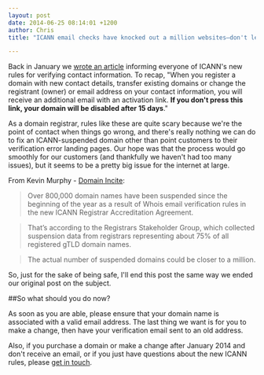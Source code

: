 ```yaml
---
layout: post
date: 2014-06-25 08:14:01 +1200
author: Chris
title: "ICANN email checks have knocked out a million websites—don't let yours be next"

---
```


<!-- excerpt -->

Back in January we [wrote an article](http://blog.iwantmyname.com/2014/01/icanns-new-rules-for-domain-registrants-require-you-to-verify-your-contact-details.html) informing everyone of ICANN's new rules for verifying contact information. To recap, "When you register a domain with new contact details, transfer existing domains or change the registrant (owner) or email address on your contact information, you will receive an additional email with an activation link. **If you don't press this link, your domain will be disabled after 15 days**."

As a domain registrar, rules like these are quite scary because we're the point of contact when things go wrong, and there's really nothing we can do to fix an ICANN-suspended domain other than point customers to their verification error landing pages. Our hope was that the process would go smoothly for our customers (and thankfully we haven't had too many issues), but it seems to be a pretty big issue for the internet at large. 

<!-- /excerpt -->

From Kevin Murphy - [Domain Incite](http://domainincite.com/16963-a-million-domains-taken-down-by-email-checks?utm_source=feedburner&utm_medium=feed&utm_campaign=Feed%3A+DomainIncite+%28DomainIncite.com%29):

>Over 800,000 domain names have been suspended since the beginning of the year as a result of Whois email verification rules in the new ICANN Registrar Accreditation Agreement.

>That’s according to the Registrars Stakeholder Group, which collected suspension data from registrars representing about 75% of all registered gTLD domain names.

>The actual number of suspended domains could be closer to a million.

So, just for the sake of being safe, I'll end this post the same way we ended our original post on the subject. 

##So what should you do now?

As soon as you are able, please ensure that your domain name is associated with a valid email address. The last thing we want is for you to make a change, then have your verification email sent to an old address.

Also, if you purchase a domain or make a change after January 2014 and don't receive an email, or if you just have questions about the new ICANN rules, please [get in touch](https://iwantmyname.com/support).